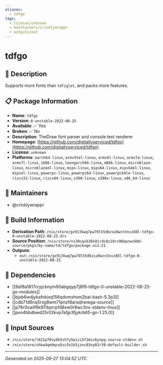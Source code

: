 ```yaml
---
aliases:
  - tdfgo
tags:
  - license/unknown
  - maintainers/crinklywrappr
  - outputs/out
---
```


# tdfgo

## 📝 Description

Supports more fonts than `tdfiglet`, and packs more features.

## 📋 Package Information

- **Name**: `tdfgo`
- **Version**: `0-unstable-2022-08-25`
- **Available**: ✅ Yes
- **Broken**: ✅ No
- **Description**: TheDraw font parser and console text renderer
- **Homepage**: [https://github.com/digitallyserviced/tdfgo](https://github.com/digitallyserviced/tdfgo)
- **License**: `unknown`
- **Platforms**: `aarch64-linux`, `armv5tel-linux`, `armv6l-linux`, `armv7a-linux`, `armv7l-linux`, `i686-linux`, `loongarch64-linux`, `m68k-linux`, `microblaze-linux`, `microblazeel-linux`, `mips-linux`, `mips64-linux`, `mips64el-linux`, `mipsel-linux`, `powerpc-linux`, `powerpc64-linux`, `powerpc64le-linux`, `riscv32-linux`, `riscv64-linux`, `s390-linux`, `s390x-linux`, `x86_64-linux`
## 👥 Maintainers

- @crinklywrappr


## 🔧 Build Information

- **Derivation Path**: `/nix/store/gx913kwq7pw70l55dbzsa9wcn3nvz88l-tdfgo-0-unstable-2022-08-25.drv`
- **Source Position**: `/nix/store/ns30sqxb36k8jrds8z18rv96bpnwc60d-source/pkgs/by-name/td/tdfgo/package.nix:21`
- **Outputs**:
  - `out`:  `/nix/store/gx913kwq7pw70l55dbzsa9wcn3nvz88l-tdfgo-0-unstable-2022-08-25`

## 🔗 Dependencies

- [[9af8a1817rcyjcbnyln90abgqyp7j8f9-tdfgo-0-unstable-2022-08-25-go-modules]]
- [[bjsb6wdjykafnkixq156qdvmxhsm2bai-bash-5.3p3]]
- [[cdb71d6nq5rxg8wm71pnzf8arsqhwwga-source]]
- [[p76r0cwlf6k97ibprrpfd8xw0r8wc3nx-stdenv-linux]]
- [[pxn4bbdbwd25r02kvp7a1jp3fjykrb65-go-1.25.0]]

## 📁 Input Sources

- `/nix/store/l622p70vy8k5sh7y5wizi5f2mic6ynpg-source-stdenv.sh`
- `/nix/store/shkw4qm9qcw5sc5n1k5jznc83ny02r39-default-builder.sh`

---
*Generated on 2025-09-27 13:04:52 UTC*
